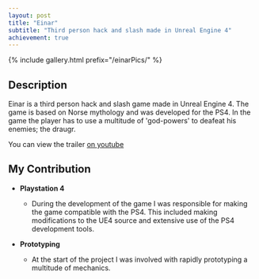 ```yaml
---
layout: post
title: "Einar"
subtitle: "Third person hack and slash made in Unreal Engine 4"
achievement: true
---
```

<!-- {% include ytvideo.html id="cAe5JFwOv6A" %} -->
{% include gallery.html prefix="/einarPics/" %}
## Description
Einar is a third person hack and slash game made in Unreal Engine 4. The game is based on Norse mythology and was developed for the PS4. In the game the player has to use a multitude of 'god-powers' to deafeat his enemies; the draugr.

You can view the trailer [on youtube](https://www.youtube.com/watch?v=cAe5JFwOv6A)


## My Contribution
* __Playstation 4__
  * During the development of the game I was responsible for making the game compatible with the PS4. This included making modifications to the UE4 source and extensive use of the PS4 development tools.
  
* __Prototyping__
  * At the start of the project I was involved with rapidly prototyping a multitude of mechanics.
